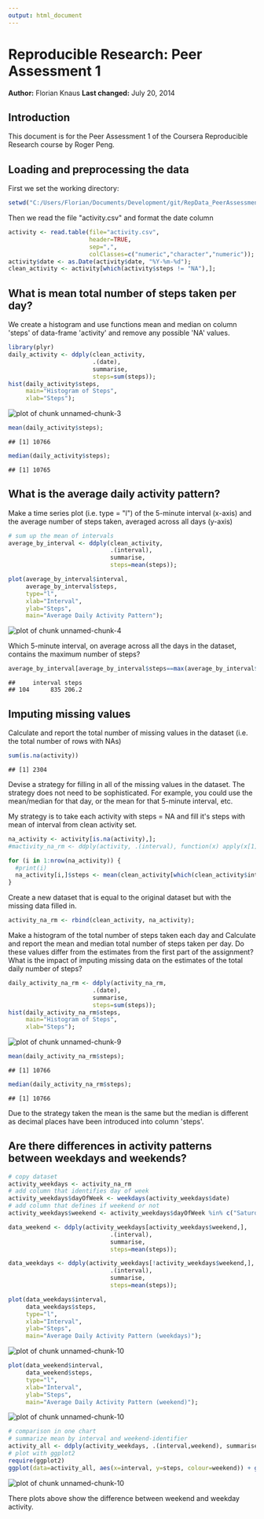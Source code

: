 ```yaml
---
output: html_document
---
```

# Reproducible Research: Peer Assessment 1
**Author:** Florian Knaus
**Last changed:** July 20, 2014
## Introduction
This document is for the Peer Assessment 1 of the Coursera Reproducible Research course by Roger Peng.


## Loading and preprocessing the data
First we set the working directory:

```r
setwd("C:/Users/Florian/Documents/Development/git/RepData_PeerAssessment1");
```
Then we read the file "activity.csv" and format the date column

```r
activity <- read.table(file="activity.csv", 
                       header=TRUE,
                       sep=",",
                       colClasses=c("numeric","character","numeric"));
activity$date <- as.Date(activity$date, "%Y-%m-%d");
clean_activity <- activity[which(activity$steps != "NA"),];
```


## What is mean total number of steps taken per day?
We create a histogram and use functions mean and median on column 'steps' of data-frame 'activity' and remove any possible 'NA' values.

```r
library(plyr)
daily_activity <- ddply(clean_activity, 
                        .(date), 
                        summarise, 
                        steps=sum(steps));
hist(daily_activity$steps,
     main="Histogram of Steps", 
     xlab="Steps");
```

![plot of chunk unnamed-chunk-3](figure/unnamed-chunk-3.png) 

```r
mean(daily_activity$steps);
```

```
## [1] 10766
```

```r
median(daily_activity$steps);
```

```
## [1] 10765
```


## What is the average daily activity pattern?

Make a time series plot (i.e. type = "l") of the 5-minute interval (x-axis) and the average number of steps taken, averaged across all days (y-axis)

```r
# sum up the mean of intervals
average_by_interval <- ddply(clean_activity, 
                             .(interval), 
                             summarise, 
                             steps=mean(steps));

plot(average_by_interval$interval, 
     average_by_interval$steps, 
     type="l",
     xlab="Interval",
     ylab="Steps",
     main="Average Daily Activity Pattern");
```

![plot of chunk unnamed-chunk-4](figure/unnamed-chunk-4.png) 

Which 5-minute interval, on average across all the days in the dataset, contains the maximum number of steps?

```r
average_by_interval[average_by_interval$steps==max(average_by_interval$steps),]
```

```
##     interval steps
## 104      835 206.2
```


## Imputing missing values

Calculate and report the total number of missing values in the dataset (i.e. the total number of rows with NAs)

```r
sum(is.na(activity))
```

```
## [1] 2304
```

Devise a strategy for filling in all of the missing values in the dataset. The strategy does not need to be sophisticated. For example, you could use the mean/median for that day, or the mean for that 5-minute interval, etc.

My strategy is to take each activity with steps = NA and fill it's steps with mean of interval from clean activity set.


```r
na_activity <- activity[is.na(activity),];
#mactivity_na_rm <- ddply(activity, .(interval), function(x) apply(x[1], 2, mean))

for (i in 1:nrow(na_activity)) {
  #print(i)
  na_activity[i,]$steps <- mean(clean_activity[which(clean_activity$interval == na_activity[i,]$interval),]$steps);
}
```

Create a new dataset that is equal to the original dataset but with the missing data filled in.


```r
activity_na_rm <- rbind(clean_activity, na_activity);
```

Make a histogram of the total number of steps taken each day and Calculate and report the mean and median total number of steps taken per day. Do these values differ from the estimates from the first part of the assignment? What is the impact of imputing missing data on the estimates of the total daily number of steps?


```r
daily_activity_na_rm <- ddply(activity_na_rm, 
                        .(date), 
                        summarise, 
                        steps=sum(steps));
hist(daily_activity_na_rm$steps,
     main="Histogram of Steps", 
     xlab="Steps");
```

![plot of chunk unnamed-chunk-9](figure/unnamed-chunk-9.png) 

```r
mean(daily_activity_na_rm$steps);
```

```
## [1] 10766
```

```r
median(daily_activity_na_rm$steps);
```

```
## [1] 10766
```

Due to the strategy taken the mean is the same but the median is different as decimal places have been introduced into column 'steps'.

## Are there differences in activity patterns between weekdays and weekends?

```r
# copy dataset
activity_weekdays <- activity_na_rm
# add column that identifies day of week
activity_weekdays$dayOfWeek <- weekdays(activity_weekdays$date)
# add column that defines if weekend or not
activity_weekdays$weekend <- activity_weekdays$dayOfWeek %in% c("Saturday", "Sunday")

data_weekend <- ddply(activity_weekdays[activity_weekdays$weekend,], 
                             .(interval), 
                             summarise, 
                             steps=mean(steps));

data_weekdays <- ddply(activity_weekdays[!activity_weekdays$weekend,], 
                             .(interval), 
                             summarise, 
                             steps=mean(steps));

plot(data_weekdays$interval, 
     data_weekdays$steps, 
     type="l",
     xlab="Interval",
     ylab="Steps",
     main="Average Daily Activity Pattern (weekdays)");
```

![plot of chunk unnamed-chunk-10](figure/unnamed-chunk-101.png) 

```r
plot(data_weekend$interval, 
     data_weekend$steps, 
     type="l",
     xlab="Interval",
     ylab="Steps",
     main="Average Daily Activity Pattern (weekend)");
```

![plot of chunk unnamed-chunk-10](figure/unnamed-chunk-102.png) 

```r
# comparison in one chart
# summarize mean by interval and weekend-identifier
activity_all <- ddply(activity_weekdays, .(interval,weekend), summarise, steps=mean(steps))
# plot with ggplot2
require(ggplot2)
ggplot(data=activity_all, aes(x=interval, y=steps, colour=weekend)) + geom_line()
```

![plot of chunk unnamed-chunk-10](figure/unnamed-chunk-103.png) 

There plots above show the difference between weekend and weekday activity.
